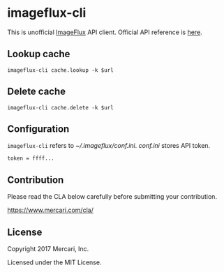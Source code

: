 # imageflux-cli

This is unofficial [ImageFlux](https://www.sakura.ad.jp/services/imageflux/) API client. Official API reference is [here](https://console.imageflux.jp/docs/).

## Lookup cache

```
imageflux-cli cache.lookup -k $url
```

## Delete cache

```
imageflux-cli cache.delete -k $url
```

## Configuration

`imageflux-cli` refers to *~/.imageflux/conf.ini*. *conf.ini* stores API token.

```
token = ffff...
```

## Contribution

Please read the CLA below carefully before submitting your contribution.

https://www.mercari.com/cla/

## License

Copyright 2017 Mercari, Inc.

Licensed under the MIT License.
